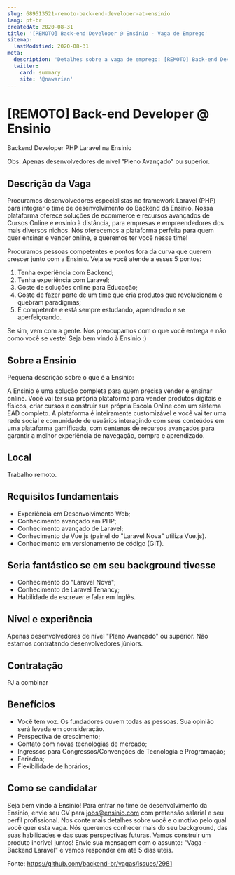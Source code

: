 ```yaml
---
slug: 689513521-remoto-back-end-developer-at-ensinio
lang: pt-br
createdAt: 2020-08-31
title: '[REMOTO] Back-end Developer @ Ensinio - Vaga de Emprego'
sitemap:
  lastModified: 2020-08-31
meta:
  description: 'Detalhes sobre a vaga de emprego: [REMOTO] Back-end Developer @ Ensinio'
  twitter:
    card: summary
    site: '@nawarian'
---
```


# [REMOTO] Back-end Developer @ Ensinio

Backend Developer PHP Laravel na Ensinio

Obs: Apenas desenvolvedores de nível "Pleno Avançado" ou superior.

## Descrição da Vaga

Procuramos desenvolvedores especialistas no framework Laravel (PHP) para integrar o time de desenvolvimento do Backend da Ensinio. Nossa plataforma oferece soluções de ecommerce e recursos avançados de Cursos Online e ensinio à distância, para empresas e empreendedores dos mais diversos nichos. Nós oferecemos a plataforma perfeita para quem quer ensinar e vender online, e queremos ter você nesse time!

Procuramos pessoas competentes e pontos fora da curva que querem crescer junto com a Ensinio. Veja se você atende a esses 5 pontos:

1. Tenha experiência com Backend;
2. Tenha experiência com Laravel;
3. Goste de soluções online para Educação;
4. Goste de fazer parte de um time que cria produtos que revolucionam e quebram paradigmas;
5. É competente e está sempre estudando, aprendendo e se aperfeiçoando.

Se sim, vem com a gente. Nos preocupamos com o que você entrega e não como você se veste! Seja bem vindo à Ensinio :)

## Sobre a Ensinio

Pequena descrição sobre o que é a Ensinio:

A Ensinio é uma solução completa para quem precisa vender e ensinar online. Você vai ter sua  própria plataforma para vender produtos digitais e físicos, criar cursos e construir sua própria Escola  Online com um sistema EAD completo. A plataforma é inteiramente customizável e você vai ter uma rede social e comunidade de  usuários interagindo com seus conteúdos em uma plataforma gamificada, com centenas de recursos  avançados para garantir a melhor experiência de navegação, compra e aprendizado.


## Local

Trabalho remoto.


## Requisitos fundamentais

- Experiência em Desenvolvimento Web;
- Conhecimento avançado em PHP;
- Conhecimento avançado de Laravel;
- Conhecimento de Vue.js (painel do "Laravel Nova" utiliza Vue.js).
- Conhecimento em versionamento de código (GIT).


## Seria fantástico se em seu background tivesse

- Conhecimento do "Laravel Nova";
- Conhecimento de Laravel Tenancy;
- Habilidade de escrever e falar em Inglês.


## Nível e experiência

Apenas desenvolvedores de nível "Pleno Avançado" ou superior. Não estamos contratando desenvolvedores júniors.


## Contratação

PJ a combinar


## Benefícios

- Você tem voz. Os fundadores ouvem todas as pessoas. Sua opinião será levada em consideração.
- Perspectiva de crescimento;
- Contato com novas tecnologias de mercado;
- Ingressos para Congressos/Convenções de Tecnologia e Programação;
- Feriados;
- Flexibilidade de horários;



## Como se candidatar

Seja bem vindo à Ensinio! Para entrar no time de desenvolvimento da Ensinio, envie seu CV para jobs@ensinio.com com pretensão salarial e seu perfil profissional. Nos conte mais detalhes sobre você e o motivo pelo qual você quer esta vaga. Nós queremos conhecer mais do seu background, das suas habilidades e das suas perspectivas futuras. Vamos construir um produto incrível juntos! Envie sua mensagem com o assunto: "Vaga - Backend Laravel" e vamos responder em até 5 dias úteis.

Fonte: https://github.com/backend-br/vagas/issues/2981